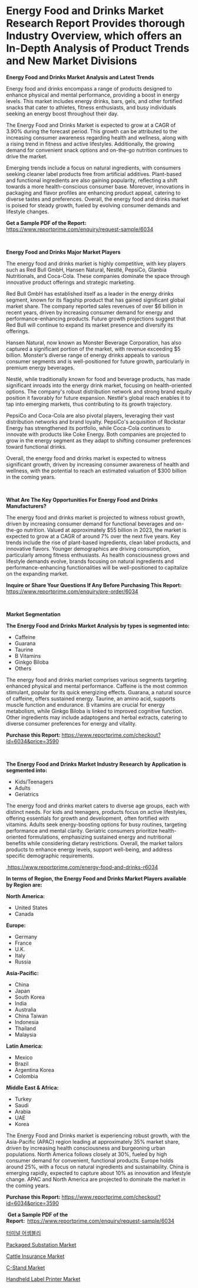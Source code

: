 <p><h1>Energy Food and Drinks Market Research Report Provides thorough Industry Overview, which offers an In-Depth Analysis of Product Trends and New Market Divisions</h1></p><p><strong>Energy Food and Drinks Market Analysis and Latest Trends</strong></p>
<p><p>Energy food and drinks encompass a range of products designed to enhance physical and mental performance, providing a boost in energy levels. This market includes energy drinks, bars, gels, and other fortified snacks that cater to athletes, fitness enthusiasts, and busy individuals seeking an energy boost throughout their day. </p><p>The Energy Food and Drinks Market is expected to grow at a CAGR of 3.90% during the forecast period. This growth can be attributed to the increasing consumer awareness regarding health and wellness, along with a rising trend in fitness and active lifestyles. Additionally, the growing demand for convenient snack options and on-the-go nutrition continues to drive the market. </p><p>Emerging trends include a focus on natural ingredients, with consumers seeking cleaner label products free from artificial additives. Plant-based and functional ingredients are also gaining popularity, reflecting a shift towards a more health-conscious consumer base. Moreover, innovations in packaging and flavor profiles are enhancing product appeal, catering to diverse tastes and preferences. Overall, the energy food and drinks market is poised for steady growth, fueled by evolving consumer demands and lifestyle changes.</p></p>
<p><strong>Get a Sample PDF of the Report:&nbsp;</strong> <a href="https://www.reportprime.com/enquiry/request-sample/6034">https://www.reportprime.com/enquiry/request-sample/6034</a></p>
<p>&nbsp;</p>
<p><strong>Energy Food and Drinks Major Market Players</strong></p>
<p><p>The energy food and drinks market is highly competitive, with key players such as Red Bull GmbH, Hansen Natural, Nestlé, PepsiCo, Glanbia Nutritionals, and Coca-Cola. These companies dominate the space through innovative product offerings and strategic marketing.</p><p>Red Bull GmbH has established itself as a leader in the energy drinks segment, known for its flagship product that has gained significant global market share. The company reported sales revenues of over $6 billion in recent years, driven by increasing consumer demand for energy and performance-enhancing products. Future growth projections suggest that Red Bull will continue to expand its market presence and diversify its offerings.</p><p>Hansen Natural, now known as Monster Beverage Corporation, has also captured a significant portion of the market, with revenue exceeding $5 billion. Monster’s diverse range of energy drinks appeals to various consumer segments and is well-positioned for future growth, particularly in premium energy beverages.</p><p>Nestlé, while traditionally known for food and beverage products, has made significant inroads into the energy drink market, focusing on health-oriented options. The company's robust distribution network and strong brand equity position it favorably for future expansion. Nestlé's global reach enables it to tap into emerging markets, thus contributing to its growth trajectory.</p><p>PepsiCo and Coca-Cola are also pivotal players, leveraging their vast distribution networks and brand loyalty. PepsiCo's acquisition of Rockstar Energy has strengthened its portfolio, while Coca-Cola continues to innovate with products like Coke Energy. Both companies are projected to grow in the energy segment as they adapt to shifting consumer preferences toward functional drinks.</p><p>Overall, the energy food and drinks market is expected to witness significant growth, driven by increasing consumer awareness of health and wellness, with the potential to reach an estimated valuation of $300 billion in the coming years.</p></p>
<p>&nbsp;</p>
<p><strong>What Are The Key Opportunities For Energy Food and Drinks Manufacturers?</strong></p>
<p><p>The energy food and drinks market is projected to witness robust growth, driven by increasing consumer demand for functional beverages and on-the-go nutrition. Valued at approximately $55 billion in 2023, the market is expected to grow at a CAGR of around 7% over the next five years. Key trends include the rise of plant-based ingredients, clean label products, and innovative flavors. Younger demographics are driving consumption, particularly among fitness enthusiasts. As health consciousness grows and lifestyle demands evolve, brands focusing on natural ingredients and performance-enhancing functionalities will be well-positioned to capitalize on the expanding market.</p></p>
<p><strong>Inquire or Share Your Questions If Any Before Purchasing This Report:</strong> <a href="https://www.reportprime.com/enquiry/pre-order/6034">https://www.reportprime.com/enquiry/pre-order/6034</a></p>
<p>&nbsp;</p>
<p><strong>Market Segmentation</strong></p>
<p><strong>The Energy Food and Drinks Market Analysis by types is segmented into:</strong></p>
<p><ul><li>Caffeine</li><li>Guarana</li><li>Taurine</li><li>B Vitamins</li><li>Ginkgo Biloba</li><li>Others</li></ul></p>
<p><p>The energy food and drinks market comprises various segments targeting enhanced physical and mental performance. Caffeine is the most common stimulant, popular for its quick energizing effects. Guarana, a natural source of caffeine, offers sustained energy. Taurine, an amino acid, supports muscle function and endurance. B vitamins are crucial for energy metabolism, while Ginkgo Biloba is linked to improved cognitive function. Other ingredients may include adaptogens and herbal extracts, catering to diverse consumer preferences for energy and vitality.</p></p>
<p><strong>Purchase this Report:&nbsp;</strong><a href="https://www.reportprime.com/checkout?id=6034&price=3590">https://www.reportprime.com/checkout?id=6034&price=3590</a></p>
<p>&nbsp;</p>
<p><strong>The Energy Food and Drinks Market Industry Research by Application is segmented into:</strong></p>
<p><ul><li>Kids/Teenagers</li><li>Adults</li><li>Geriatrics</li></ul></p>
<p><p>The energy food and drinks market caters to diverse age groups, each with distinct needs. For kids and teenagers, products focus on active lifestyles, offering essentials for growth and development, often fortified with vitamins. Adults seek energy-boosting options for busy routines, targeting performance and mental clarity. Geriatric consumers prioritize health-oriented formulations, emphasizing sustained energy and nutritional benefits while considering dietary restrictions. Overall, the market tailors products to enhance energy levels, support well-being, and address specific demographic requirements.</p></p>
<p><a href="https://www.reportprime.com/energy-food-and-drinks-r6034">&nbsp;https://www.reportprime.com/energy-food-and-drinks-r6034</a></p>
<p><strong>In terms of Region, the Energy Food and Drinks Market Players available by Region are:</strong></p>
<p>
    <p> <strong> North America: </strong>
        <ul>
            <li>United States</li>
            <li>Canada</li>
        </ul>
        </p> 
    <p> <strong> Europe: </strong>
        <ul>
            <li>Germany</li>
            <li>France</li>
            <li>U.K.</li>
            <li>Italy</li>
            <li>Russia</li>
        </ul>
        </p> 
    <p> <strong> Asia-Pacific: </strong>
        <ul>
            <li>China</li>
            <li>Japan</li>
            <li>South Korea</li>
            <li>India</li>
            <li>Australia</li>
            <li>China Taiwan</li>
            <li>Indonesia</li>
            <li>Thailand</li>
            <li>Malaysia</li>
        </ul>
        </p> 
    <p> <strong> Latin America: </strong>
        <ul>
            <li>Mexico</li>
            <li>Brazil</li>
            <li>Argentina Korea</li>
            <li>Colombia</li>
        </ul>
        </p> 
    <p> <strong> Middle East & Africa: </strong>
        <ul>
            <li>Turkey</li>
            <li>Saudi</li>
            <li>Arabia</li>
            <li>UAE</li>
            <li>Korea</li>
        </ul>
    </p>
    </p>
<p><p>The Energy Food and Drinks market is experiencing robust growth, with the Asia-Pacific (APAC) region leading at approximately 35% market share, driven by increasing health consciousness and burgeoning urban populations. North America follows closely at 30%, fueled by high consumer demand for convenient, functional products. Europe holds around 25%, with a focus on natural ingredients and sustainability. China is emerging rapidly, expected to capture about 10% as innovation and lifestyle change. APAC and North America are projected to dominate the market in the coming years.</p></p>
<p><strong>Purchase this Report: </strong><a href="https://www.reportprime.com/checkout?id=6034&price=3590">https://www.reportprime.com/checkout?id=6034&price=3590</a></p>
<p>&nbsp;<strong>Get a Sample PDF of the Report:&nbsp;&nbsp;</strong><a href="https://www.reportprime.com/enquiry/request-sample/6034">https://www.reportprime.com/enquiry/request-sample/6034</a></p>
<p><strong></strong></p>
<p><p><a href="https://medium.com/@eiehrdy77/%ED%84%B0%EB%AF%B8%EB%84%90-%EC%A1%B0%EB%A6%BD-%EC%8B%9C%EC%9E%A5%EC%9D%98-%EB%AF%B8%EB%9E%98-%EA%B2%BD%ED%96%A5-2031%EB%85%84%EA%B9%8C%EC%A7%80%EC%9D%98-%EC%8B%A0%ED%9D%A5-%EC%8B%9C%EC%9E%A5-%ED%8A%B8%EB%A0%8C%EB%93%9C-%EB%B0%8F-%EC%98%88%EC%B8%A1-661e7fe614b0">터미널 어셈블리</a></p><p><a href="https://medium.com/@danibram100_64069/emerging-trends-in-packaged-substation-market-global-outlook-and-future-prospects-from-2024-2031-1f4fca382f24">Packaged Substation Market</a></p><p><a href="https://www.linkedin.com/pulse/market-leaders-laggards-global-cattle-insurance-trends-forecast-tzuuf?trackingId=jQRRoNH0SyqPpV1HSZW5jQ%3D%3D">Cattle Insurance Market</a></p><p><a href="https://issuu.com/reportprime-2/docs/c-stand-market-size-2030.pptx_2307206fb0d780">C-Stand Market</a></p><p><a href="https://medium.com/@rontaybrewer02024/handheld-label-printer-market-2024-2031-industry-insights-and-investment-opportunities-920c9271d677">Handheld Label Printer Market</a></p></p>